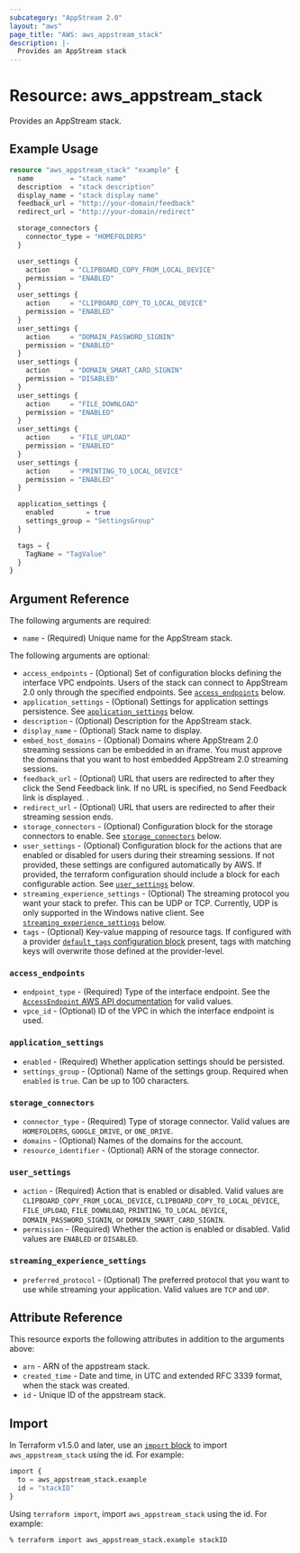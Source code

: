 ```yaml
---
subcategory: "AppStream 2.0"
layout: "aws"
page_title: "AWS: aws_appstream_stack"
description: |-
  Provides an AppStream stack
---
```


# Resource: aws_appstream_stack

Provides an AppStream stack.

## Example Usage

```terraform
resource "aws_appstream_stack" "example" {
  name         = "stack name"
  description  = "stack description"
  display_name = "stack display name"
  feedback_url = "http://your-domain/feedback"
  redirect_url = "http://your-domain/redirect"

  storage_connectors {
    connector_type = "HOMEFOLDERS"
  }

  user_settings {
    action     = "CLIPBOARD_COPY_FROM_LOCAL_DEVICE"
    permission = "ENABLED"
  }
  user_settings {
    action     = "CLIPBOARD_COPY_TO_LOCAL_DEVICE"
    permission = "ENABLED"
  }
  user_settings {
    action     = "DOMAIN_PASSWORD_SIGNIN"
    permission = "ENABLED"
  }
  user_settings {
    action     = "DOMAIN_SMART_CARD_SIGNIN"
    permission = "DISABLED"
  }
  user_settings {
    action     = "FILE_DOWNLOAD"
    permission = "ENABLED"
  }
  user_settings {
    action     = "FILE_UPLOAD"
    permission = "ENABLED"
  }
  user_settings {
    action     = "PRINTING_TO_LOCAL_DEVICE"
    permission = "ENABLED"
  }

  application_settings {
    enabled        = true
    settings_group = "SettingsGroup"
  }

  tags = {
    TagName = "TagValue"
  }
}
```

## Argument Reference

The following arguments are required:

* `name` - (Required) Unique name for the AppStream stack.

The following arguments are optional:

* `access_endpoints` - (Optional) Set of configuration blocks defining the interface VPC endpoints. Users of the stack can connect to AppStream 2.0 only through the specified endpoints.
  See [`access_endpoints`](#access_endpoints) below.
* `application_settings` - (Optional) Settings for application settings persistence.
  See [`application_settings`](#application_settings) below.
* `description` - (Optional) Description for the AppStream stack.
* `display_name` - (Optional) Stack name to display.
* `embed_host_domains` - (Optional) Domains where AppStream 2.0 streaming sessions can be embedded in an iframe. You must approve the domains that you want to host embedded AppStream 2.0 streaming sessions.
* `feedback_url` - (Optional) URL that users are redirected to after they click the Send Feedback link. If no URL is specified, no Send Feedback link is displayed. .
* `redirect_url` - (Optional) URL that users are redirected to after their streaming session ends.
* `storage_connectors` - (Optional) Configuration block for the storage connectors to enable.
  See [`storage_connectors`](#storage_connectors) below.
* `user_settings` - (Optional) Configuration block for the actions that are enabled or disabled for users during their streaming sessions. If not provided, these settings are configured automatically by AWS. If provided, the terraform configuration should include a block for each configurable action.
  See [`user_settings`](#user_settings) below.
* `streaming_experience_settings` - (Optional) The streaming protocol you want your stack to prefer. This can be UDP or TCP. Currently, UDP is only supported in the Windows native client.
  See [`streaming_experience_settings`](#streaming_experience_settings) below.
* `tags` - (Optional) Key-value mapping of resource tags. If configured with a provider [`default_tags` configuration block](https://registry.terraform.io/providers/hashicorp/aws/latest/docs#default_tags-configuration-block) present, tags with matching keys will overwrite those defined at the provider-level.

### `access_endpoints`

* `endpoint_type` - (Required) Type of the interface endpoint.
  See the [`AccessEndpoint` AWS API documentation](https://docs.aws.amazon.com/appstream2/latest/APIReference/API_AccessEndpoint.html) for valid values.
* `vpce_id` - (Optional) ID of the VPC in which the interface endpoint is used.

### `application_settings`

* `enabled` - (Required) Whether application settings should be persisted.
* `settings_group` - (Optional) Name of the settings group.
  Required when `enabled` is `true`.
  Can be up to 100 characters.

### `storage_connectors`

* `connector_type` - (Required) Type of storage connector.
  Valid values are `HOMEFOLDERS`, `GOOGLE_DRIVE`, or `ONE_DRIVE`.
* `domains` - (Optional) Names of the domains for the account.
* `resource_identifier` - (Optional) ARN of the storage connector.

### `user_settings`

* `action` - (Required) Action that is enabled or disabled.
  Valid values are `CLIPBOARD_COPY_FROM_LOCAL_DEVICE`,  `CLIPBOARD_COPY_TO_LOCAL_DEVICE`, `FILE_UPLOAD`, `FILE_DOWNLOAD`, `PRINTING_TO_LOCAL_DEVICE`, `DOMAIN_PASSWORD_SIGNIN`, or `DOMAIN_SMART_CARD_SIGNIN`.
* `permission` - (Required) Whether the action is enabled or disabled.
  Valid values are `ENABLED` or `DISABLED`.

### `streaming_experience_settings`

* `preferred_protocol` - (Optional) The preferred protocol that you want to use while streaming your application.
  Valid values are `TCP` and `UDP`.

## Attribute Reference

This resource exports the following attributes in addition to the arguments above:

* `arn` - ARN of the appstream stack.
* `created_time` - Date and time, in UTC and extended RFC 3339 format, when the stack was created.
* `id` - Unique ID of the appstream stack.

## Import

In Terraform v1.5.0 and later, use an [`import` block](https://developer.hashicorp.com/terraform/language/import) to import `aws_appstream_stack` using the id. For example:

```terraform
import {
  to = aws_appstream_stack.example
  id = "stackID"
}
```

Using `terraform import`, import `aws_appstream_stack` using the id. For example:

```console
% terraform import aws_appstream_stack.example stackID
```
